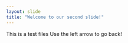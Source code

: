 ```yaml
---
layout: slide
title: "Welcome to our second slide!"
---
```

This is a test files
Use the left arrow to go back!
